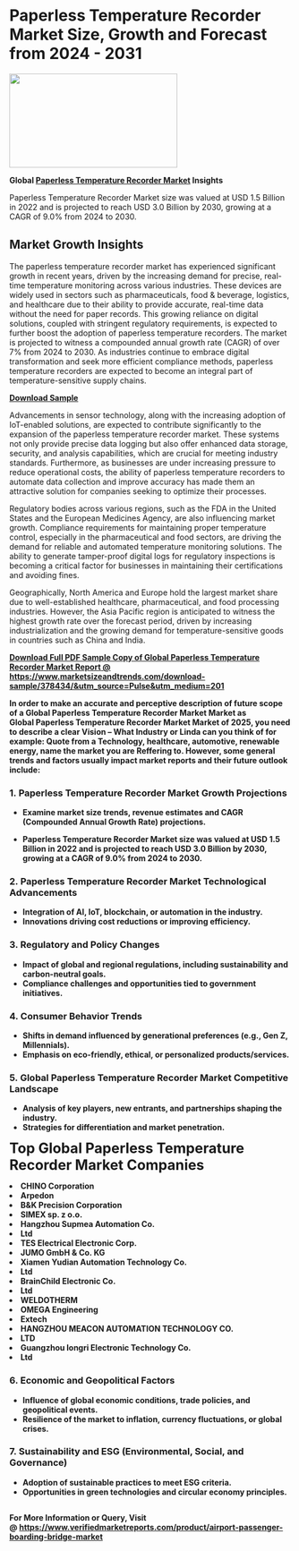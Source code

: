 <H1>Paperless Temperature Recorder Market Size, Growth and Forecast from 2024 - 2031</H1><img class="aligncenter size-medium wp-image-584254" src="https://thirdeyenews.in/wp-content/uploads/2024/09/Global-Market-Research-300x168.jpeg" alt="" width="300" height="168" /><p><strong>Global&nbsp;<a href="https://www.marketsizeandtrends.com/download-sample/378434/&amp;utm_source=Pulse&amp;utm_medium=201">Paperless Temperature Recorder Market</a> Insights</strong></p><p>Paperless Temperature Recorder Market size was valued at USD 1.5 Billion in 2022 and is projected to reach USD 3.0 Billion by 2030, growing at a CAGR of 9.0% from 2024 to 2030.</p><p><h2>Market Growth Insights</h2> <p>The paperless temperature recorder market has experienced significant growth in recent years, driven by the increasing demand for precise, real-time temperature monitoring across various industries. These devices are widely used in sectors such as pharmaceuticals, food & beverage, logistics, and healthcare due to their ability to provide accurate, real-time data without the need for paper records. This growing reliance on digital solutions, coupled with stringent regulatory requirements, is expected to further boost the adoption of paperless temperature recorders. The market is projected to witness a compounded annual growth rate (CAGR) of over 7% from 2024 to 2030. As industries continue to embrace digital transformation and seek more efficient compliance methods, paperless temperature recorders are expected to become an integral part of temperature-sensitive supply chains.</p> <p><strong><a href="#">Download Sample</a></strong></p> <p>Advancements in sensor technology, along with the increasing adoption of IoT-enabled solutions, are expected to contribute significantly to the expansion of the paperless temperature recorder market. These systems not only provide precise data logging but also offer enhanced data storage, security, and analysis capabilities, which are crucial for meeting industry standards. Furthermore, as businesses are under increasing pressure to reduce operational costs, the ability of paperless temperature recorders to automate data collection and improve accuracy has made them an attractive solution for companies seeking to optimize their processes.</p> <p>Regulatory bodies across various regions, such as the FDA in the United States and the European Medicines Agency, are also influencing market growth. Compliance requirements for maintaining proper temperature control, especially in the pharmaceutical and food sectors, are driving the demand for reliable and automated temperature monitoring solutions. The ability to generate tamper-proof digital logs for regulatory inspections is becoming a critical factor for businesses in maintaining their certifications and avoiding fines.</p> <p>Geographically, North America and Europe hold the largest market share due to well-established healthcare, pharmaceutical, and food processing industries. However, the Asia Pacific region is anticipated to witness the highest growth rate over the forecast period, driven by increasing industrialization and the growing demand for temperature-sensitive goods in countries such as China and India.</p> <p><strong><a href="#"></p><p><span class=""><strong>Download Full PDF Sample Copy of Global Paperless Temperature Recorder Market Report</strong> @ <a href="https://www.marketsizeandtrends.com/download-sample/378434/&amp;utm_source=Pulse&amp;utm_medium=201" target="_blank">https://www.marketsizeandtrends.com/download-sample/378434/&amp;utm_source=Pulse&amp;utm_medium=201</a></span></p><p>In order to make an accurate and perceptive description of future scope of a Global&nbsp;Paperless Temperature Recorder Market Market as Global&nbsp;Paperless Temperature Recorder Market Market of 2025, you need to describe a clear Vision &ndash; What Industry or Linda can you think of for example: Quote from a Technology, healthcare, automotive, renewable energy, name the market you are Reffering to. However, some general trends and factors usually impact market reports and their future outlook include:</p><h3>1.&nbsp;<strong>Paperless Temperature Recorder Market Growth Projections</strong></h3><ul><li>Examine market size trends, revenue estimates and CAGR (Compounded Annual Growth Rate) projections.</li><li><p>Paperless Temperature Recorder Market size was valued at USD 1.5 Billion in 2022 and is projected to reach USD 3.0 Billion by 2030, growing at a CAGR of 9.0% from 2024 to 2030.</p></li></ul><h3>2.&nbsp;<strong>Paperless Temperature Recorder Market Technological Advancements</strong></h3><ul><li>Integration of AI, IoT, blockchain, or automation in the industry.</li><li>Innovations driving cost reductions or improving efficiency.</li></ul><h3>3.&nbsp;<strong>Regulatory and Policy Changes</strong></h3><ul><li>Impact of global and regional regulations, including sustainability and carbon-neutral goals.</li><li>Compliance challenges and opportunities tied to government initiatives.</li></ul><h3>4.&nbsp;<strong>Consumer Behavior Trends</strong></h3><ul><li>Shifts in demand influenced by generational preferences (e.g., Gen Z, Millennials).</li><li>Emphasis on eco-friendly, ethical, or personalized products/services.</li></ul><h3>5.&nbsp;<strong>Global Paperless Temperature Recorder Market Competitive Landscape</strong></h3><ul><li>Analysis of key players, new entrants, and partnerships shaping the industry.</li><li>Strategies for differentiation and market penetration.</li></ul><p data-pm-slice="1 1 []"><span style="color: inherit; font-family: inherit; font-size: 25px;">Top Global Paperless Temperature Recorder Market Companies</span></p><div class="" data-test-id=""><p><li>CHINO Corporation</li><li> Arpedon</li><li> B&K Precision Corporation</li><li> SIMEX sp. z o.o.</li><li> Hangzhou Supmea Automation Co.</li><li>Ltd</li><li> TES Electrical Electronic Corp.</li><li> JUMO GmbH & Co. KG</li><li> Xiamen Yudian Automation Technology Co.</li><li> Ltd</li><li> BrainChild Electronic Co.</li><li> Ltd</li><li> WELDOTHERM</li><li> OMEGA Engineering</li><li> Extech</li><li> HANGZHOU MEACON AUTOMATION TECHNOLOGY CO.</li><li>LTD</li><li> Guangzhou longri Electronic Technology Co.</li><li> Ltd</li></p></div><h3>6.&nbsp;<strong>Economic and Geopolitical Factors</strong></h3><ul><li>Influence of global economic conditions, trade policies, and geopolitical events.</li><li>Resilience of the market to inflation, currency fluctuations, or global crises.</li></ul><h3>7.&nbsp;<strong>Sustainability and ESG (Environmental, Social, and Governance)</strong></h3><ul><li>Adoption of sustainable practices to meet ESG criteria.</li><li>Opportunities in green technologies and circular economy principles.</li></ul><h2><strong style="font-size: 14px;">For More Information or Query, Visit @&nbsp;</strong><a style="background-color: #ffffff; font-size: 14px;" href="https://www.marketsizeandtrends.com/report/paperless-temperature-recorder-market/" target="_blank">https://www.verifiedmarketreports.com/product/airport-passenger-boarding-bridge-market</a></h2>
